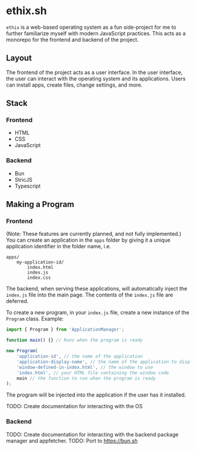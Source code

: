 # ethix.sh

`ethix` is a web-based operating system as a fun side-project for me to further familiarize myself with modern JavaScript practices.
This acts as a monorepo for the frontend and backend of the project.

## Layout

The frontend of the project acts as a user interface. In the user interface,
the user can interact with the operating system and its applications. Users can install apps, create files,
change settings, and more.

## Stack

### Frontend

-   HTML
-   CSS
-   JavaScript

### Backend

-   Bun
-   StricJS
-   Typescript

## Making a Program

### Frontend

(Note: These features are currently planned, and not fully implemented.)
You can create an application in the `apps` folder by giving it a unique application identifier in the folder name, i.e.

```
apps/
    my-application-id/
        index.html
        index.js
        index.css
```

The backend, when serving these applications, will automatically inject the `index.js` file into the main page. The contents
of the `index.js` file are deferred.

To create a new program, in your `index.js` file, create a new instance of the `Program` class. Example:

```javascript
import { Program } from 'ApplicationManager';

function main() {} // Runs when the program is ready

new Program(
    'application-id', // the name of the application
    'application-display-name', // the name of the application to display in titles, etc.
    'window-defined-in-index.html', // the window to use
    'index.html', // your HTML file containing the window code
    main // the function to run when the program is ready
);
```

The program will be injected into the application if the user has it installed.

TODO: Create documentation for interacting with the OS

### Backend

TODO: Create documentation for interacting with the backend package manager and appfetcher.
TODO: Port to https://bun.sh
